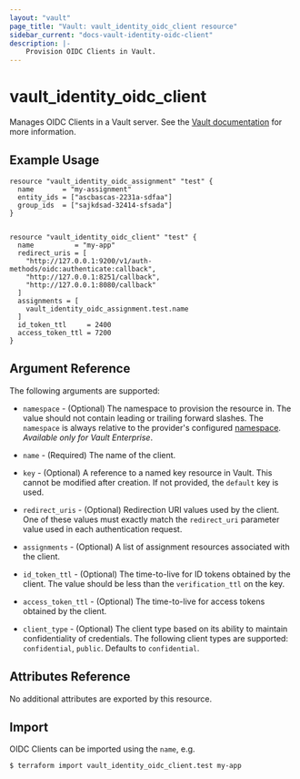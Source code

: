 ```yaml
---
layout: "vault"
page_title: "Vault: vault_identity_oidc_client resource"
sidebar_current: "docs-vault-identity-oidc-client"
description: |-
    Provision OIDC Clients in Vault.
---
```


# vault\_identity\_oidc\_client

Manages OIDC Clients in a Vault server. See the [Vault documentation](https://www.vaultproject.io/api-docs/secret/identity/oidc-provider#create-or-update-an-assignment)
for more information.

## Example Usage

```hcl
resource "vault_identity_oidc_assignment" "test" {
  name       = "my-assignment"
  entity_ids = ["ascbascas-2231a-sdfaa"]
  group_ids  = ["sajkdsad-32414-sfsada"]
}


resource "vault_identity_oidc_client" "test" {
  name          = "my-app"
  redirect_uris = [
    "http://127.0.0.1:9200/v1/auth-methods/oidc:authenticate:callback",
    "http://127.0.0.1:8251/callback",
    "http://127.0.0.1:8080/callback"
  ]
  assignments = [
    vault_identity_oidc_assignment.test.name
  ]
  id_token_ttl     = 2400
  access_token_ttl = 7200
}
```

## Argument Reference

The following arguments are supported:

* `namespace` - (Optional) The namespace to provision the resource in.
  The value should not contain leading or trailing forward slashes.
  The `namespace` is always relative to the provider's configured [namespace](/docs/providers/vault#namespace).
   *Available only for Vault Enterprise*.

* `name` - (Required) The name of the client.

* `key` - (Optional) A reference to a named key resource in Vault.
  This cannot be modified after creation. If not provided, the `default`
  key is used.

* `redirect_uris` - (Optional) Redirection URI values used by the client. 
  One of these values must exactly match the `redirect_uri` parameter value
  used in each authentication request.

* `assignments` - (Optional) A list of assignment resources associated with the client.

* `id_token_ttl` - (Optional) The time-to-live for ID tokens obtained by the client. 
  The value should be less than the `verification_ttl` on the key.

* `access_token_ttl` - (Optional) The time-to-live for access tokens obtained by the client.

* `client_type` - (Optional) The client type based on its ability to maintain confidentiality of credentials.
  The following client types are supported: `confidential`, `public`. Defaults to `confidential`.

## Attributes Reference

No additional attributes are exported by this resource.

## Import

OIDC Clients can be imported using the `name`, e.g.

```
$ terraform import vault_identity_oidc_client.test my-app
```
